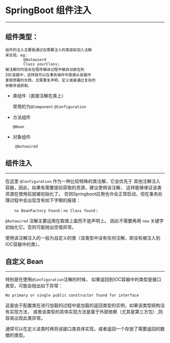 # SpringBoot 组件注入

*****

## 组件类型：
    组件的注入主要是通过在需要注入的类容前加入注解
    来实现。eg:
            @Autowierd
            Class yourClass;
    被注解的内容会在程序编译过程中被自动装在到
    IOC容器中，这样就可以在事务操作中直接从容器中
    拿取想要的东西，无需重复声明、定义或者通过复杂的
    参数传递获取。
- 类组件（直接注解在类上）
  
    常用的为`@Component` `@Configuration `
- 方法组件

    `@Bean`
- 对象组件
    
   ` @Autowired`

## 组件注入

**********

在这里 `@Configuration` 作为一种比较特殊的类注解，它会优先于
其他注解注入容器，因此，如果有需要提前获取的资源，建议使用该注解，
这样能够保证该类资源在使用前就被初始化了。
否则Springboot应用也许会正常启动，但在事务处理过程中会出现含有如下字眼的报错：

        no BeanFactory Found；no Class found；


`@Autowired` 注解主要运用在取值上面而不是声明上。
因此不需要再用 `new` 关键字初始化它。否则可能抛出空值异常。

使用该注解注入的一般为自定义的类（该类型中没有任何注解，即没有被注入到IOC容器中的类）。


## 自定义 Bean

************

特别是在使用`@Configuration`注解的时候，
如果返回到IOC容器中的类型是接口类型，可能会抛出如下异常：

    No primary or single public constructor found for interface

这是由于配置类在进行加载的过程中是加载的返回类型的实例，如果该类型结构没有实现方法，
或者该类型的具体实现方法是属于外部依赖（尤其是第三方包）,则容易出现此类异常。

通常可以在定义该类时再将该接口类具体实现，或者返回一个存放了需要返回的数据的类型。